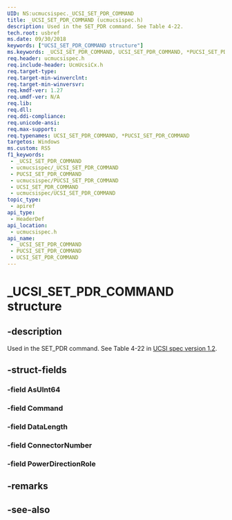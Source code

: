 ```yaml
---
UID: NS:ucmucsispec._UCSI_SET_PDR_COMMAND
title: _UCSI_SET_PDR_COMMAND (ucmucsispec.h)
description: Used in the SET_PDR command. See Table 4-22.
tech.root: usbref
ms.date: 09/30/2018
keywords: ["UCSI_SET_PDR_COMMAND structure"]
ms.keywords: _UCSI_SET_PDR_COMMAND, UCSI_SET_PDR_COMMAND, *PUCSI_SET_PDR_COMMAND,
req.header: ucmucsispec.h
req.include-header: UcmUcsiCx.h
req.target-type: 
req.target-min-winverclnt: 
req.target-min-winversvr: 
req.kmdf-ver: 1.27
req.umdf-ver: N/A
req.lib: 
req.dll: 
req.ddi-compliance: 
req.unicode-ansi: 
req.max-support: 
req.typenames: UCSI_SET_PDR_COMMAND, *PUCSI_SET_PDR_COMMAND
targetos: Windows
ms.custom: RS5
f1_keywords:
 - _UCSI_SET_PDR_COMMAND
 - ucmucsispec/_UCSI_SET_PDR_COMMAND
 - PUCSI_SET_PDR_COMMAND
 - ucmucsispec/PUCSI_SET_PDR_COMMAND
 - UCSI_SET_PDR_COMMAND
 - ucmucsispec/UCSI_SET_PDR_COMMAND
topic_type:
 - apiref
api_type:
 - HeaderDef
api_location:
 - ucmucsispec.h
api_name:
 - _UCSI_SET_PDR_COMMAND
 - PUCSI_SET_PDR_COMMAND
 - UCSI_SET_PDR_COMMAND
---
```


# _UCSI_SET_PDR_COMMAND structure


## -description

Used in the SET_PDR command. See Table 4-22 in [UCSI spec version 1.2](https://www.intel.cn/content/dam/www/public/us/en/documents/technical-specifications/usb-type-c-ucsi-spec.pdf).

## -struct-fields

### -field AsUInt64

### -field Command

### -field DataLength

### -field ConnectorNumber

### -field PowerDirectionRole

## -remarks

## -see-also

